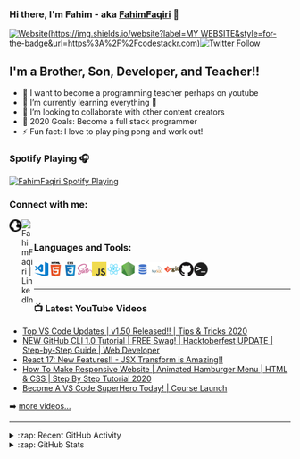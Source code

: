 ### Hi there, I'm Fahim - aka [FahimFaqiri][website] 👋

[![Website](https://img.shields.io/website?label=MY WEBSITE&style=for-the-badge&url=https%3A%2F%2Fcodestackr.com)](https://jolly-lewin-04c48b.netlify.app)[![Twitter Follow](https://img.shields.io/twitter/follow/codeSTACKr?color=1DA1F2&logo=twitter&style=for-the-badge)](https://twitter.com/intent/follow?original_referer=https%3A%2F%2Fgithub.com%2FcodeSTACKr&screen_name=codeSTACKr)

## I'm a Brother, Son, Developer, and Teacher!!

- 🔭 I want to become a programming teacher perhaps on youtube
- 🌱 I’m currently learning everything 🤣
- 👯 I’m looking to collaborate with other content creators
- 🥅 2020 Goals: Become a full stack programmer
- ⚡ Fun fact: I love to play ping pong and work out!

### Spotify Playing 🎧

[<img src="https://www.google.com/search?q=blinding+lights&sxsrf=ALeKk0243YnI48ErOVVvR5VCG3wNhaP8KQ:1602446358823&source=lnms&tbm=isch&sa=X&ved=2ahUKEwiarvTvqa3sAhXmkIsKHThmCBgQ_AUoAnoECBoQBA&biw=859&bih=870#imgrc=8c9_G683x4LnYM" alt="FahimFaqiri Spotify Playing" width="350" />](https://open.spotify.com/track/0VjIjW4GlUZAMYd2vXMi3b?si=R9YWg8pzT5KOf51NqHNCdg)

### Connect with me:

[<img align="left" alt="FahimFaqiri" width="22px" src="https://raw.githubusercontent.com/iconic/open-iconic/master/svg/globe.svg" />][website]
[<img align="left" alt="FahimFaqiri | LinkedIn" width="22px" src="https://cdn.jsdelivr.net/npm/simple-icons@v3/icons/linkedin.svg" />][linkedin]

<br />

### Languages and Tools:

<img align="left" alt="Visual Studio Code" width="26px" src="https://raw.githubusercontent.com/github/explore/80688e429a7d4ef2fca1e82350fe8e3517d3494d/topics/visual-studio-code/visual-studio-code.png" />
<img align="left" alt="HTML5" width="26px" src="https://raw.githubusercontent.com/github/explore/80688e429a7d4ef2fca1e82350fe8e3517d3494d/topics/html/html.png" />
<img align="left" alt="CSS3" width="26px" src="https://raw.githubusercontent.com/github/explore/80688e429a7d4ef2fca1e82350fe8e3517d3494d/topics/css/css.png" />
<img align="left" alt="Sass" width="26px" src="https://raw.githubusercontent.com/github/explore/80688e429a7d4ef2fca1e82350fe8e3517d3494d/topics/sass/sass.png" />
<img align="left" alt="JavaScript" width="26px" src="https://raw.githubusercontent.com/github/explore/80688e429a7d4ef2fca1e82350fe8e3517d3494d/topics/javascript/javascript.png" />
<img align="left" alt="React" width="26px" src="https://raw.githubusercontent.com/github/explore/80688e429a7d4ef2fca1e82350fe8e3517d3494d/topics/react/react.png" />
<img align="left" alt="Node.js" width="26px" src="https://raw.githubusercontent.com/github/explore/80688e429a7d4ef2fca1e82350fe8e3517d3494d/topics/nodejs/nodejs.png" />
<img align="left" alt="SQL" width="26px" src="https://raw.githubusercontent.com/github/explore/80688e429a7d4ef2fca1e82350fe8e3517d3494d/topics/sql/sql.png" />
<img align="left" alt="MySQL" width="26px" src="https://raw.githubusercontent.com/github/explore/80688e429a7d4ef2fca1e82350fe8e3517d3494d/topics/mysql/mysql.png" />
<img align="left" alt="Git" width="26px" src="https://raw.githubusercontent.com/github/explore/80688e429a7d4ef2fca1e82350fe8e3517d3494d/topics/git/git.png" />
<img align="left" alt="GitHub" width="26px" src="https://raw.githubusercontent.com/github/explore/78df643247d429f6cc873026c0622819ad797942/topics/github/github.png" />
<img align="left" alt="Terminal" width="26px" src="https://raw.githubusercontent.com/github/explore/80688e429a7d4ef2fca1e82350fe8e3517d3494d/topics/terminal/terminal.png" />

<br />
<br />

---

### 📺 Latest YouTube Videos

<!-- YOUTUBE:START -->

- [Top VS Code Updates | v1.50 Released!! | Tips & Tricks 2020](https://www.youtube.com/watch?v=WYIelDSS738)
- [NEW GitHub CLI 1.0 Tutorial | FREE Swag! | Hacktoberfest UPDATE | Step-by-Step Guide | Web Developer](https://www.youtube.com/watch?v=Uzcr9YrdODU)
- [React 17: New Features!! - JSX Transform is Amazing!!](https://www.youtube.com/watch?v=8D-rWP3c088)
- [How To Make Responsive Website | Animated Hamburger Menu | HTML & CSS | Step By Step Tutorial 2020](https://www.youtube.com/watch?v=nME3fE3c9Qw)
- [Become A VS Code SuperHero Today! | Course Launch](https://www.youtube.com/watch?v=MIsHYGZ3MwQ)
<!-- YOUTUBE:END -->

➡️ [more videos...](https://youtube.com/codestackr)

---

<details>
  <summary>:zap: Recent GitHub Activity</summary>
  
<!--START_SECTION:activity-->
1. 💪 Created Node.js server [#259](https://github.com/florinpop17/app-ideas/pull/259) in [FahimFaqiri responsive-website-react](github.com/)
2. 🎉 Created a responsive website in [FahimFaqiri responsive-website-react](https://github.com/FahimFaqiri/responsive-website-react)
3. 💪 Created a login form [#13](https://github.com/FahimFaqiri/login-authentication/tree/master) in [https://github.com/FahimFaqiri](https://github.com/FahimFaqiri/login-authentication/tree/master)
<!--END_SECTION:activity-->

</details>

<details>
  <summary>:zap: GitHub Stats</summary>

  <img align="left" alt="codeSTACKr's GitHub Stats" src="https://github-readme-stats.codestackr.vercel.app/api?username=FahimFaqiri&show_icons=true&hide_border=true" />

</details>

[website]: https://jolly-lewin-04c48b.netlify.app
[linkedin]: https://www.linkedin.com/in/fahim-faqiri-38b8391b7/
